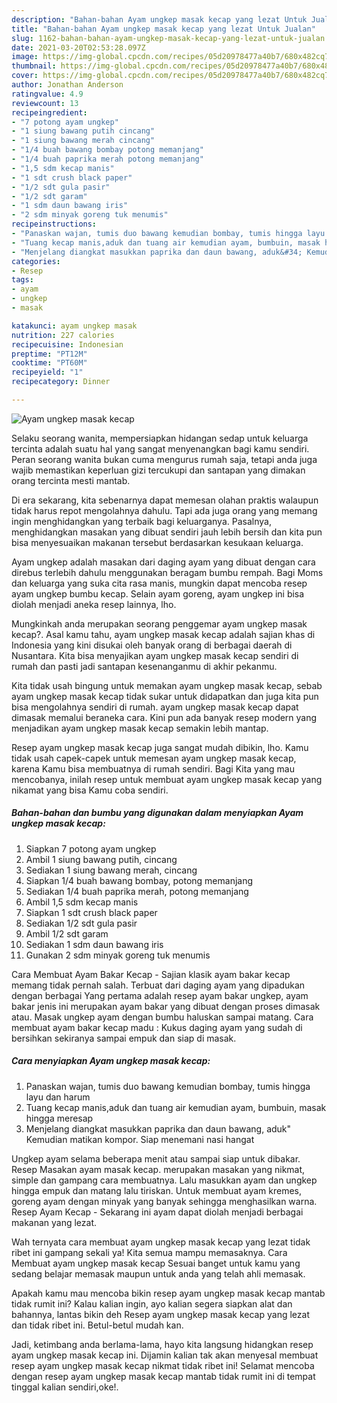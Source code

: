 ```yaml
---
description: "Bahan-bahan Ayam ungkep masak kecap yang lezat Untuk Jualan"
title: "Bahan-bahan Ayam ungkep masak kecap yang lezat Untuk Jualan"
slug: 1162-bahan-bahan-ayam-ungkep-masak-kecap-yang-lezat-untuk-jualan
date: 2021-03-20T02:53:28.097Z
image: https://img-global.cpcdn.com/recipes/05d20978477a40b7/680x482cq70/ayam-ungkep-masak-kecap-foto-resep-utama.jpg
thumbnail: https://img-global.cpcdn.com/recipes/05d20978477a40b7/680x482cq70/ayam-ungkep-masak-kecap-foto-resep-utama.jpg
cover: https://img-global.cpcdn.com/recipes/05d20978477a40b7/680x482cq70/ayam-ungkep-masak-kecap-foto-resep-utama.jpg
author: Jonathan Anderson
ratingvalue: 4.9
reviewcount: 13
recipeingredient:
- "7 potong ayam ungkep"
- "1 siung bawang putih cincang"
- "1 siung bawang merah cincang"
- "1/4 buah bawang bombay potong memanjang"
- "1/4 buah paprika merah potong memanjang"
- "1,5 sdm kecap manis"
- "1 sdt crush black paper"
- "1/2 sdt gula pasir"
- "1/2 sdt garam"
- "1 sdm daun bawang iris"
- "2 sdm minyak goreng tuk menumis"
recipeinstructions:
- "Panaskan wajan, tumis duo bawang kemudian bombay, tumis hingga layu dan harum"
- "Tuang kecap manis,aduk dan tuang air kemudian ayam, bumbuin, masak hingga meresap"
- "Menjelang diangkat masukkan paprika dan daun bawang, aduk&#34; Kemudian matikan kompor. Siap menemani nasi hangat"
categories:
- Resep
tags:
- ayam
- ungkep
- masak

katakunci: ayam ungkep masak 
nutrition: 227 calories
recipecuisine: Indonesian
preptime: "PT12M"
cooktime: "PT60M"
recipeyield: "1"
recipecategory: Dinner

---
```



![Ayam ungkep masak kecap](https://img-global.cpcdn.com/recipes/05d20978477a40b7/680x482cq70/ayam-ungkep-masak-kecap-foto-resep-utama.jpg)

Selaku seorang wanita, mempersiapkan hidangan sedap untuk keluarga tercinta adalah suatu hal yang sangat menyenangkan bagi kamu sendiri. Peran seorang  wanita bukan cuma mengurus rumah saja, tetapi anda juga wajib memastikan keperluan gizi tercukupi dan santapan yang dimakan orang tercinta mesti mantab.

Di era  sekarang, kita sebenarnya dapat memesan olahan praktis walaupun tidak harus repot mengolahnya dahulu. Tapi ada juga orang yang memang ingin menghidangkan yang terbaik bagi keluarganya. Pasalnya, menghidangkan masakan yang dibuat sendiri jauh lebih bersih dan kita pun bisa menyesuaikan makanan tersebut berdasarkan kesukaan keluarga. 

Ayam ungkep adalah masakan dari daging ayam yang dibuat dengan cara direbus terlebih dahulu menggunakan beragam bumbu rempah. Bagi Moms dan keluarga yang suka cita rasa manis, mungkin dapat mencoba resep ayam ungkep bumbu kecap. Selain ayam goreng, ayam ungkep ini bisa diolah menjadi aneka resep lainnya, lho.

Mungkinkah anda merupakan seorang penggemar ayam ungkep masak kecap?. Asal kamu tahu, ayam ungkep masak kecap adalah sajian khas di Indonesia yang kini disukai oleh banyak orang di berbagai daerah di Nusantara. Kita bisa menyajikan ayam ungkep masak kecap sendiri di rumah dan pasti jadi santapan kesenanganmu di akhir pekanmu.

Kita tidak usah bingung untuk memakan ayam ungkep masak kecap, sebab ayam ungkep masak kecap tidak sukar untuk didapatkan dan juga kita pun bisa mengolahnya sendiri di rumah. ayam ungkep masak kecap dapat dimasak memalui beraneka cara. Kini pun ada banyak resep modern yang menjadikan ayam ungkep masak kecap semakin lebih mantap.

Resep ayam ungkep masak kecap juga sangat mudah dibikin, lho. Kamu tidak usah capek-capek untuk memesan ayam ungkep masak kecap, karena Kamu bisa membuatnya di rumah sendiri. Bagi Kita yang mau mencobanya, inilah resep untuk membuat ayam ungkep masak kecap yang nikamat yang bisa Kamu coba sendiri.

<!--inarticleads1-->

##### Bahan-bahan dan bumbu yang digunakan dalam menyiapkan Ayam ungkep masak kecap:

1. Siapkan 7 potong ayam ungkep
1. Ambil 1 siung bawang putih, cincang
1. Sediakan 1 siung bawang merah, cincang
1. Siapkan 1/4 buah bawang bombay, potong memanjang
1. Sediakan 1/4 buah paprika merah, potong memanjang
1. Ambil 1,5 sdm kecap manis
1. Siapkan 1 sdt crush black paper
1. Sediakan 1/2 sdt gula pasir
1. Ambil 1/2 sdt garam
1. Sediakan 1 sdm daun bawang iris
1. Gunakan 2 sdm minyak goreng tuk menumis


Cara Membuat Ayam Bakar Kecap - Sajian klasik ayam bakar kecap memang tidak pernah salah. Terbuat dari daging ayam yang dipadukan dengan berbagai Yang pertama adalah resep ayam bakar ungkep, ayam bakar jenis ini merupakan ayam bakar yang dibuat dengan proses dimasak atau. Masak ungkep ayam dengan bumbu haluskan sampai matang. Cara membuat ayam bakar kecap madu : Kukus daging ayam yang sudah di bersihkan sekiranya sampai empuk dan siap di masak. 

<!--inarticleads2-->

##### Cara menyiapkan Ayam ungkep masak kecap:

1. Panaskan wajan, tumis duo bawang kemudian bombay, tumis hingga layu dan harum
1. Tuang kecap manis,aduk dan tuang air kemudian ayam, bumbuin, masak hingga meresap
1. Menjelang diangkat masukkan paprika dan daun bawang, aduk&#34; Kemudian matikan kompor. Siap menemani nasi hangat


Ungkep ayam selama beberapa menit atau sampai siap untuk dibakar. Resep Masakan ayam masak kecap. merupakan masakan yang nikmat, simple dan gampang cara membuatnya. Lalu masukkan ayam dan ungkep hingga empuk dan matang lalu tiriskan. Untuk membuat ayam kremes, goreng ayam dengan minyak yang banyak sehingga menghasilkan warna. Resep Ayam Kecap - Sekarang ini ayam dapat diolah menjadi berbagai makanan yang lezat. 

Wah ternyata cara membuat ayam ungkep masak kecap yang lezat tidak ribet ini gampang sekali ya! Kita semua mampu memasaknya. Cara Membuat ayam ungkep masak kecap Sesuai banget untuk kamu yang sedang belajar memasak maupun untuk anda yang telah ahli memasak.

Apakah kamu mau mencoba bikin resep ayam ungkep masak kecap mantab tidak rumit ini? Kalau kalian ingin, ayo kalian segera siapkan alat dan bahannya, lantas bikin deh Resep ayam ungkep masak kecap yang lezat dan tidak ribet ini. Betul-betul mudah kan. 

Jadi, ketimbang anda berlama-lama, hayo kita langsung hidangkan resep ayam ungkep masak kecap ini. Dijamin kalian tak akan menyesal membuat resep ayam ungkep masak kecap nikmat tidak ribet ini! Selamat mencoba dengan resep ayam ungkep masak kecap mantab tidak rumit ini di tempat tinggal kalian sendiri,oke!.

